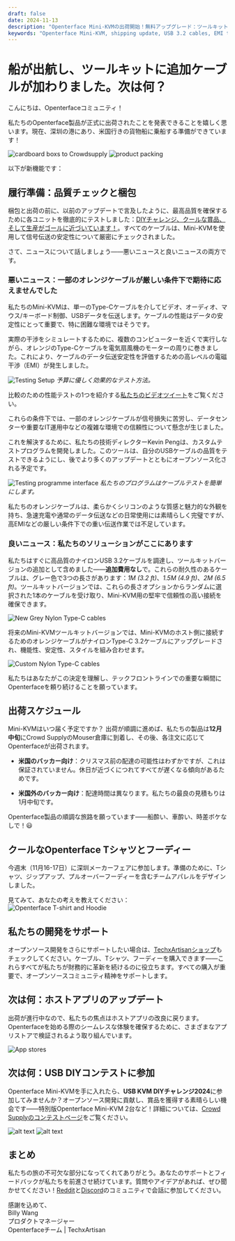 ```yaml
---
draft: false
date: 2024-11-13
description: "Openterface Mini-KVMの出荷開始！無料アップグレード：ツールキットに高品質USB 3.2ケーブルを追加。製品は米国に向けて出荷中、12月中旬の配達予定。さらに：EMIテスト結果、マーチャンダイズ発売、DIYチャレンジリマインダー。"
keywords: "Openterface Mini-KVM, shipping update, USB 3.2 cables, EMI testing, quality control, product delivery, cable upgrade, tech merchandise, USB KVM DIY Challenge, Crowd Supply warehouse, international shipping, cable testing tool, open source development, TechxArtisan shop"
---
```


# 船が出航し、ツールキットに追加ケーブルが加わりました。次は何？

こんにちは、Openterfaceコミュニティ！

私たちのOpenterface製品が正式に出荷されたことを発表できることを嬉しく思います。現在、深圳の港にあり、米国行きの貨物船に乗船する準備ができています！

![cardboard boxs to Crowdsupply](https://www.crowdsupply.com/img/fa1e/e8712da8-fb16-4947-9ce7-56c261c4fa1e/241107-s_jpg_gallery-lg.jpg)
![product packing](https://www.crowdsupply.com/img/fa1e/e8712da8-fb16-4947-9ce7-56c261c4fa1e/241107-s_jpg_gallery-lg.jpg)

以下が新機能です：

## 履行準備：品質チェックと梱包

梱包と出荷の前に、以前のアップデートで言及したように、最高品質を確保するために各ユニットを徹底的にテストしました：[DIYチャレンジ、クールな賞品、そして生産がゴールに近づいています！](https://www.crowdsupply.com/techxartisan/openterface-mini-kvm/updates/diy-challenge-cool-prizes-and-production-nears-the-finish-line)。すべてのケーブルは、Mini-KVMを使用して信号伝送の安定性について厳密にチェックされました。

さて、ニュースについて話しましょう——悪いニュースと良いニュースの両方です。

### 悪いニュース：一部のオレンジケーブルが厳しい条件下で期待に応えませんでした

私たちのMini-KVMは、単一のType-Cケーブルを介してビデオ、オーディオ、マウス/キーボード制御、USBデータを伝送します。ケーブルの性能はデータの安定性にとって重要で、特に困難な環境ではそうです。

実際の干渉をシミュレートするために、複数のコンピューターを近くで実行しながら、オレンジのType-Cケーブルを電気扇風機のモーターの周りに巻きました。これにより、ケーブルのデータ伝送安定性を評価するための高レベルの電磁干渉（EMI）が発生しました。

![Testing Setup](https://www.crowdsupply.com/img/582f/cf618b42-e6ea-41dc-9fc9-7c9f2443582f/241107-0_jpg_gallery-lg.jpg)
*予算に優しく効果的なテスト方法。*

比較のための性能テストの1つを紹介する[私たちのビデオツイート](https://x.com/TechxArtisan/status/1856559677296816347)をご覧ください。

これらの条件下では、一部のオレンジケーブルが信号損失に苦労し、データセンターや重要なIT運用中などの複雑な環境での信頼性について懸念が生じました。

これを解決するために、私たちの技術ディレクターKevin Pengは、カスタムテストプログラムを開発しました。このツールは、自分のUSBケーブルの品質をテストできるようにし、後でより多くのアップデートとともにオープンソース化される予定です。

![Testing programme interface](https://www.crowdsupply.com/img/edad/3a30e668-b0e4-4a2d-ace3-446292d6edad/241107-1_jpg_md-xl.jpg)
*私たちのプログラムはケーブルテストを簡単にします。*

私たちのオレンジケーブルは、柔らかくシリコンのような質感と魅力的な外観を持ち、急速充電や通常のデータ伝送などの日常使用には素晴らしく完璧ですが、高EMIなどの厳しい条件下での重い伝送作業では不足しています。

### 良いニュース：私たちのソリューションがここにあります

私たちはすぐに高品質のナイロンUSB 3.2ケーブルを調達し、ツールキットバージョンの追加として含めました——**追加費用なし**で。これらの耐久性のあるケーブルは、グレー色で3つの長さがあります：*1M (3.2 ft)*、*1.5M (4.9 ft)*、*2M (6.5 ft)*。ツールキットバージョンでは、これらの長さオプションからランダムに選択された1本のケーブルを受け取り、Mini-KVM用の堅牢で信頼性の高い接続を確保できます。

![New Grey Nylon Type-C cables](https://www.crowdsupply.com/img/ec4c/0490dce1-7209-404e-bc3c-894de726ec4c/241107-2_jpg_md-xl.jpg)

将来のMini-KVMツールキットバージョンでは、Mini-KVMのホスト側に接続するためのオレンジケーブルがナイロンType-C 3.2ケーブルにアップグレードされ、機能性、安定性、スタイルを組み合わせます。

![Custom Nylon Type-C cables](https://www.crowdsupply.com/img/1f6b/27fa6407-e058-4cf1-82f5-d788c8fa1f6b/241107-3_jpg_md-xl.jpg)

私たちはあなたがこの決定を理解し、テックフロントラインでの重要な瞬間にOpenterfaceを頼り続けることを願っています。

## 出荷スケジュール
Mini-KVMはいつ届く予定ですか？
出荷が順調に進めば、私たちの製品は**12月中旬**にCrowd SupplyのMouser倉庫に到着し、その後、各注文に応じてOpenterfaceが出荷されます。

- **米国のバッカー向け**：クリスマス前の配達の可能性はわずかですが、これは保証されていません。休日が近づくにつれてすべてが遅くなる傾向があるためです。

- **米国外のバッカー向け**：配達時間は異なります。私たちの最良の見積もりは1月中旬です。

Openterface製品の順調な旅路を願っています——船酔い、車酔い、時差ボケなしで！😃

## クールなOpenterface Tシャツとフーディー

今週末（11月16-17日）に深圳メーカーフェアに参加します。準備のために、Tシャツ、ジップアップ、プルオーバーフーディーを含むチームアパレルをデザインしました。

見てみて、あなたの考えを教えてください：
![Openterface T-shirt and Hoodie](https://www.crowdsupply.com/img/b669/000e2c39-c738-48c2-96c4-14c822acb669/241107-c_jpg_md-xl.jpg)

## 私たちの開発をサポート

オープンソース開発をさらにサポートしたい場合は、[TechxArtisanショップ](https://shop.techxartisan.com/)もチェックしてください。ケーブル、Tシャツ、フーディーを購入できます——これらすべてが私たちが財務的に革新を続けるのに役立ちます。すべての購入が重要で、オープンソースコミュニティ精神をサポートします。

## 次は何：ホストアプリのアップデート

出荷が進行中なので、私たちの焦点はホストアプリの改良に戻ります。Openterfaceを始める際のシームレスな体験を確保するために、さまざまなアプリストアで検証されるよう取り組んでいます。

![App stores](https://www.crowdsupply.com/img/eeed/f4a77105-24d0-4c43-96f9-5a1383c7eeed/241107-4_png_md-xl.jpg)

## 次は何：USB DIYコンテストに参加

Openterface Mini-KVMを手に入れたら、**USB KVM DIYチャレンジ2024**に参加してみませんか？オープンソース開発に貢献し、賞品を獲得する素晴らしい機会です——特別版Openterface Mini-KVM 2台など！詳細については、[Crowd Supplyのコンテストページ](https://www.crowdsupply.com/techxartisan/usb-kvm-diy-challenge-2024)をご覧ください。

![alt text](https://www.crowdsupply.com/img/3dca/b5afab10-8174-4eb2-b3d7-222844333dca/usb-kvm-diy-2024-logo-1.svg)
![alt text](https://www.crowdsupply.com/img/59e4/b021e19a-21ed-4ba1-840e-1d20877159e4/openterface-241017-03-jpg-md-xl_jpg_gallery-lg.jpg)

## まとめ

私たちの旅の不可欠な部分になってくれてありがとう。あなたのサポートとフィードバックが私たちを前進させ続けています。質問やアイデアがあれば、ぜひ聞かせてください！[Reddit](https://openterface.com/reddit)と[Discord](https://openterface.com/discord)のコミュニティで会話に参加してください。

感謝を込めて、  
Billy Wang  
プロダクトマネージャー  
Openterfaceチーム | TechxArtisan
